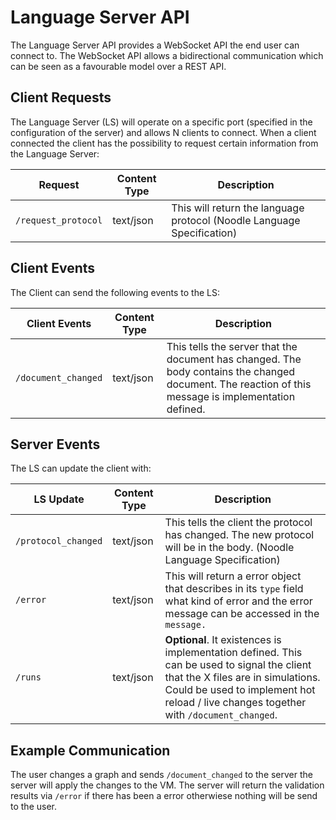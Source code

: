 # Language Server API

The Language Server API provides a WebSocket API the end user can connect to. The WebSocket API allows a bidirectional communication which can be seen as a favourable model over a REST API.

## Client Requests

The Language Server (LS) will operate on a specific port (specified in the configuration of the server) and allows N clients to connect. When a client connected the client has the possibility to request certain information from the Language Server:

| Request             | Content Type | Description                                                  |
| ------------------- | ------------ | ------------------------------------------------------------ |
| `/request_protocol` | text/json    | This will return the language protocol (Noodle Language Specification) |

## Client Events

The Client can send the following events to the LS:

| Client Events       | Content Type | Description                                                  |
| ------------------- | ------------ | ------------------------------------------------------------ |
| `/document_changed` | text/json    | This tells the server that the document has changed. The body contains the changed document. The reaction of this message is implementation defined. |

## Server Events

The LS can update the client with:

| LS Update           | Content Type | Description                                                  |
| ------------------- | ------------ | ------------------------------------------------------------ |
| `/protocol_changed` | text/json    | This tells the client the protocol has changed. The new protocol will be in the body.  (Noodle Language Specification) |
| `/error`            | text/json    | This will return a error object that describes in its `type` field what kind of error and the error message can be accessed in the `message.` |
| `/runs`             | text/json    | **Optional**.  It existences is implementation defined. This can be used to signal the client that the X files are in simulations. Could be used to implement hot reload / live changes together with `/document_changed`. |



## Example Communication

The user changes a graph and sends `/document_changed` to the server the server will apply the changes to the VM. The server will return the validation results via `/error` if there has been a error otherwiese nothing will be send to the user.
